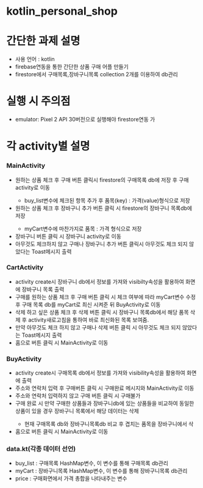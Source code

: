 # kotlin_personal_shop
<h1>간단한 과제 설명</h1>
<ul>
    <li>사용 언어 : kotlin</li>
    <li>firebase연동을 통한 간단한 상품 구매 어플 만들기</li>
    <li>firestore에서 구매목록,장바구니목록 collection 2개를 이용하여 db관리</li>
        
</ul>

<h1>실행 시 주의점</h1>
<ul>
    <li>emulator: Pixel 2 API 30버전으로 실행해야 firestore연동 가</li>
</ul>

<h1>각 activity별 설명</h1>
<h3>MainActivity</h3>
<ul>
    <li>원하는 상품 체크 후 구매 버튼 클릭시 firestore의 구매목록 db에 저장 후 구매 activity로 이동</li>
    <ul>
        <li>buy_list변수에 체크된 항목 추가 후 품목(key) : 가격(value)형식으로 저장</li>
    </ul>
    <li>원하는 상품 체크 후 장바구니 추가 버튼 클릭 시
        firestore의 장바구니 목록db에 저장</li>
    <ul>
            <li>myCart변수에 마찬가지로 품목 : 가격 형식으로 저장</li>
        </ul>
    <li>장바구니 버튼 클릭 시 장바구니 activity로 이동</li>
    <li>아무것도 체크하지 않고 구매나 장바구니 추가 버튼 클릭시 아무것도 체크 되지 않았다는
    Toast메시지 출력</li>
</ul>
<h3>CartActivity</h3>

<ul>
    <li>activity create시 장바구니 db에서 정보를 가져와 visibilty속성을 활용하여
            화면에 장바구니 목록 출력</li>

   <li>구매를 원하는 상품 체크 후 구매 버튼 클릭 시 체크 여부에 따라 myCart변수 수정 후
            구매 목록 db를 myCart로 최신 시켜준 뒤 BuyActivity로 이동</li>
   
         
   <li>삭제 하고 싶은 상품 체크 후 삭제 버튼 클릭 시 장바구니 목록db에서 해당 품목
    삭제 후 activity새로고침을 통하여 바로 최신화된 목록 보여줌.</li>
   <li>만약 아무것도 체크 하지 않고 구매나 삭제 버튼 클릭 시 아무것도 체크 되지 않았다는 Toast메시지 출력</li>
   <li>홈으로 버튼 클릭 시 MainActivity로 이동</li>
</ul>

<h3>BuyActivity</h3>

<ul>
    <li>activity create시 구매목록 db에서 정보를 가져와 visibility속성을 활용하여 화면에 출력</li>

   <li>주소와 연락처 입력 후 구매버튼 클릭 시 구매완료 메시지와 MainActivity로 이동
        </li>
    <li>주소와 연락처 입력하지 않고 구매 버튼 클릭 시 구매불가</li>
    <li>구매 완료 시 만약 구매한 상품들과 장바구니db에 있는 상품들을 비교하여 동일한 상품이
        있을 경우 장바구니 목록에서 해당 데이터는 삭제
        </li>
   <ul>
            <li>현재 구매목록 db와 장바구니목록db 비교 후 겹치는 품목을 장바구니에서 삭</li>
        </ul>
   <li>홈으로 버튼 클릭 시 MainActivity로 이동</li>
</ul>

<h3>data.kt(각종 데이터 선언)</h3>

<ul>
    <li>buy_list : 구매목록 HashMap변수, 이 변수를 통해 구매목록 db관리</li>
    <li>myCart : 장바구니목록 HashMap변수, 이 변수를 통해 장바구니목록 db관리</li>
    <li>price : 구매화면에서 가격 총합을 나타내주는 변수</li>
    
</ul>

